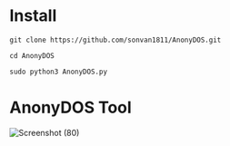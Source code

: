 # Install

`git clone https://github.com/sonvan1811/AnonyDOS.git`

`cd AnonyDOS`

`sudo python3 AnonyDOS.py`

# AnonyDOS Tool

![Screenshot (80)](https://user-images.githubusercontent.com/93322212/161533124-852203d9-01da-4a0f-a5f5-9146f875508c.png?raw=true)
